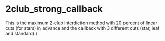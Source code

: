 # 2club_strong_callback
This is  the maximum 2-club interdiction method with 20 percent of linear cuts (for stars) in advance and the callback with 3 different cuts (star, leaf and standard).)
